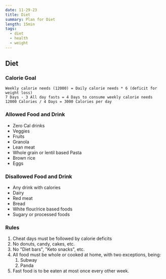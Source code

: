 ```yaml
---
date: 11-29-23
title: Diet
summary: Plan for Diet
length: 15min
tags:
  - diet
  - health
  - weight
---
```

## Diet

### Calorie Goal
```
Weekly calorie needs (12000) = Daily calorie needs * 6 (deficit for weight loss)
7 Days - 3 All day fasts = 4 Days to consume weekly calorie needs
12000 Calories / 4 Days = 3000 Calories per day
```

### Allowed Food and Drink
- Zero Cal drinks
- Veggies
- Fruits
- Granola
- Lean meat
- Whole grain or lentil based Pasta
- Brown rice
- Eggs

### Disallowed Food and Drink
- Any drink with calories
- Dairy
- Red meat
- Bread
- White flour/rice based foods
- Sugary or processed foods

### Rules
1. Cheat days must be followed by calorie deficits
2. No donuts, candy, cakes, etc.
3. No "Diet bars", "Keto snacks", etc.
4. All food must be whole or cooked at home, with two exceptions, being:
	1. Subway
	2. Panda
5. Fast food is to be eaten at most once every other week.
